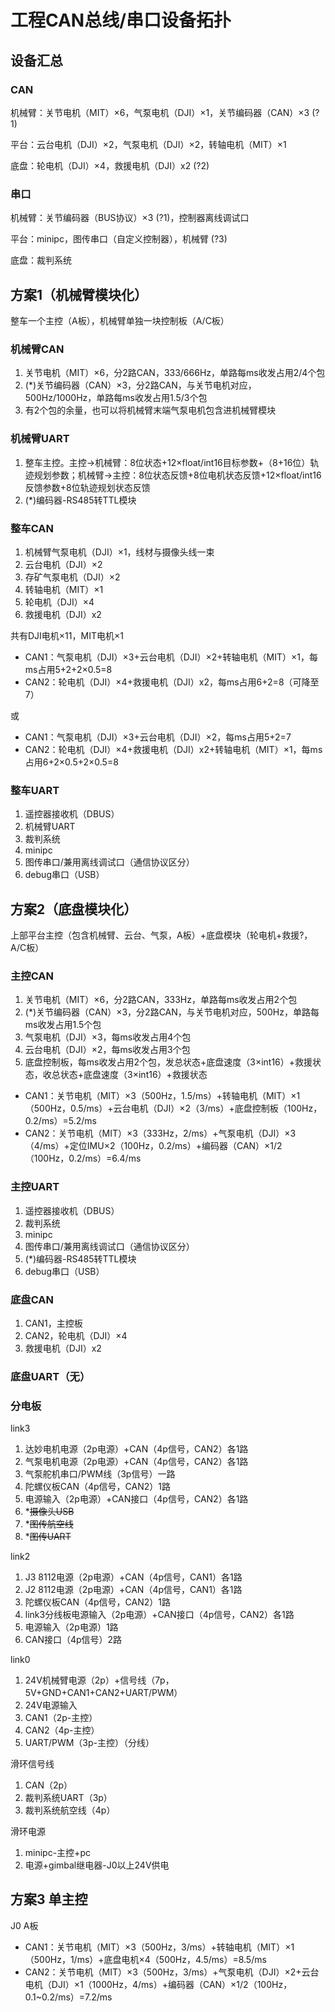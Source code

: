 # 工程CAN总线/串口设备拓扑

## 设备汇总

### CAN

机械臂：关节电机（MIT）×6，气泵电机（DJI）×1，关节编码器（CAN）×3 (?1)

平台：云台电机（DJI）×2，气泵电机（DJI）×2，转轴电机（MIT）×1

底盘：轮电机（DJI）×4，救援电机（DJI）x2 (?2)

### 串口

机械臂：关节编码器（BUS协议）×3 (?1)，控制器离线调试口

平台：minipc，图传串口（自定义控制器），机械臂 (?3)

底盘：裁判系统

## 方案1（机械臂模块化）

整车一个主控（A板），机械臂单独一块控制板（A/C板）

### 机械臂CAN

1. 关节电机（MIT）×6，分2路CAN，333/666Hz，单路每ms收发占用2/4个包
2. (\*)关节编码器（CAN）×3，分2路CAN，与关节电机对应，500Hz/1000Hz，单路每ms收发占用1.5/3个包
3. 有2个包的余量，也可以将机械臂末端气泵电机包含进机械臂模块

### 机械臂UART

1. 整车主控。主控->机械臂：8位状态+12×float/int16目标参数+（8+16位）轨迹规划参数；机械臂->主控：8位状态反馈+8位电机状态反馈+12×float/int16反馈参数+8位轨迹规划状态反馈
2. (\*)编码器-RS485转TTL模块

### 整车CAN

1. 机械臂气泵电机（DJI）×1，线材与摄像头线一束
2. 云台电机（DJI）×2
3. 存矿气泵电机（DJI）×2
4. 转轴电机（MIT）×1
5. 轮电机（DJI）×4
6. 救援电机（DJI）x2

共有DJI电机×11，MIT电机×1

- CAN1：气泵电机（DJI）×3+云台电机（DJI）×2+转轴电机（MIT）×1，每ms占用5+2+2×0.5=8
- CAN2：轮电机（DJI）×4+救援电机（DJI）x2，每ms占用6+2=8（可降至7）

或

- CAN1：气泵电机（DJI）×3+云台电机（DJI）×2，每ms占用5+2=7
- CAN2：轮电机（DJI）×4+救援电机（DJI）x2+转轴电机（MIT）×1，每ms占用6+2×0.5+2×0.5=8

### 整车UART

1. 遥控器接收机（DBUS）
2. 机械臂UART
3. 裁判系统
4. minipc
5. 图传串口/兼用离线调试口（通信协议区分）
6. debug串口（USB）

## 方案2（底盘模块化）

上部平台主控（包含机械臂、云台、气泵，A板）+底盘模块（轮电机+救援?，A/C板）

### 主控CAN

1. 关节电机（MIT）×6，分2路CAN，333Hz，单路每ms收发占用2个包
2. (\*)关节编码器（CAN）×3，分2路CAN，与关节电机对应，500Hz，单路每ms收发占用1.5个包
3. 气泵电机（DJI）×3，每ms收发占用4个包
4. 云台电机（DJI）×2，每ms收发占用3个包
5. 底盘控制板，每ms收发占用2个包，发总状态+底盘速度（3×int16）+救援状态，收总状态+底盘速度（3×int16）+救援状态

- CAN1：关节电机（MIT）×3（500Hz，1.5/ms）+转轴电机（MIT）×1（500Hz，0.5/ms）+云台电机（DJI）×2（3/ms）+底盘控制板（100Hz，0.2/ms）=5.2/ms
- CAN2：关节电机（MIT）×3（333Hz，2/ms）+气泵电机（DJI）×3（4/ms）+定位IMU×2（100Hz，0.2/ms）+编码器（CAN）×1/2（100Hz，0.2/ms）=6.4/ms

### 主控UART

1. 遥控器接收机（DBUS）
2. 裁判系统
3. minipc
4. 图传串口/兼用离线调试口（通信协议区分）
5. (\*)编码器-RS485转TTL模块
6. debug串口（USB）

### 底盘CAN

1. CAN1，主控板
2. CAN2，轮电机（DJI）×4
3. 救援电机（DJI）x2

### 底盘UART（无）

### 分电板

link3

1. 达妙电机电源（2p电源）+CAN（4p信号，CAN2）各1路
2. 气泵电机电源（2p电源）+CAN（4p信号，CAN2）各1路
3. 气泵舵机串口/PWM线（3p信号）一路
4. 陀螺仪板CAN（4p信号，CAN2）1路
5. 电源输入（2p电源）+CAN接口（4p信号，CAN2）各1路
6. *~~摄像头USB~~
7. *~~图传航空线~~
8. *~~图传UART~~

link2

1. J3 8112电源（2p电源）+CAN（4p信号，CAN1）各1路
2. J2 8112电源（2p电源）+CAN（4p信号，CAN1）各1路
3. 陀螺仪板CAN（4p信号，CAN2）1路
4. link3分线板电源输入（2p电源）+CAN接口（4p信号，CAN2）各1路
5. 电源输入（2p电源）1路
6. CAN接口（4p信号）2路

link0

1. 24V机械臂电源（2p）+信号线（7p，5V+GND+CAN1+CAN2+UART/PWM）
2. 24V电源输入
3. CAN1（2p-主控）
4. CAN2（4p-主控）
5. UART/PWM（3p-主控）（分线）

滑环信号线

1. CAN（2p）
2. 裁判系统UART（3p）
3. 裁判系统航空线（4p）

滑环电源

1. minipc-主控+pc
2. 电源+gimbal继电器-J0以上24V供电

## 方案3 单主控

J0 A板

- CAN1：关节电机（MIT）×3（500Hz，3/ms）+转轴电机（MIT）×1（500Hz，1/ms）+底盘电机×4（500Hz，4.5/ms）=8.5/ms
- CAN2：关节电机（MIT）×3（500Hz，3/ms）+气泵电机（DJI）×2+云台电机（DJI）×1（1000Hz，4/ms）+编码器（CAN）×1/2（100Hz，0.1~0.2/ms）=7.2/ms
